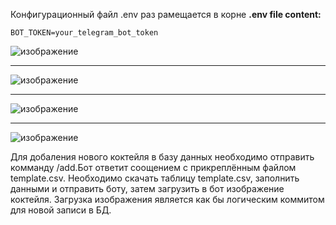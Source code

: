 Конфигурационный файл .env раз рамещается в корне
<b>.env file content:</b>

````
BOT_TOKEN=your_telegram_bot_token
````


![изображение](https://github.com/user-attachments/assets/8cd2eddd-8c37-4636-8bc9-bff0c7d5382e)

*********

![изображение](https://github.com/user-attachments/assets/59ae1685-3c92-4988-b137-336a6b4b2b6b)

*********

![изображение](https://github.com/user-attachments/assets/6b395a8c-d276-4154-b4fc-9aaccdae76eb)

*********

![изображение](https://github.com/user-attachments/assets/3407250a-0622-45cc-b5ca-b415c4b17105)


Для добаления нового коктейля в базу данных необходимо отправить комманду /add.Бот ответит соощением с прикреплённым файлом template.csv. Необходимо скачать таблицу template.csv, заполнить данными и отправить боту, затем загрузить в бот изображение коктейля. Загрузка изображения является как бы логическим коммитом для новой записи в БД.


